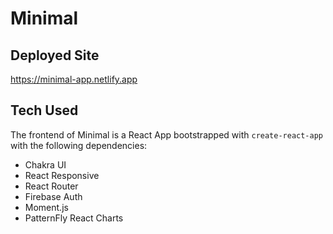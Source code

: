 # Minimal 

## Deployed Site
https://minimal-app.netlify.app

## Tech Used
The frontend of Minimal is a React App bootstrapped with ```create-react-app``` with the following dependencies:
- Chakra UI
- React Responsive
- React Router
- Firebase Auth
- Moment.js
- PatternFly React Charts
